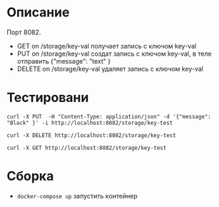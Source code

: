 # Описание

Порт 8082.

* GET    on /storage/key-val получает запись с  ключом key-val
* PUT    on /storage/key-val создат запись с  ключом key-val, в теле отправить {"message": "text" }
* DELETE on /storage/key-val удаляет запись с  ключом key-val

# Тестировани

```
curl -X PUT  -H "Content-Type: application/json" -d '{"message": "Black" }' -i http://localhost:8082/storage/key-test

curl -X DELETE http://localhost:8082/storage/key-test

curl -X GET http://localhost:8082/storage/key-test

```

# Сборка

* ```docker-compose up``` запустить контейнер


